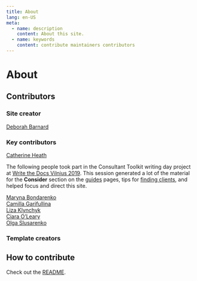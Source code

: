 ```yaml
---
title: About
lang: en-US
meta:
  - name: description
    content: About this site.
  - name: keywords
    content: contribute maintainers contributors
---
```


# About

## Contributors

### Site creator

[Deborah Barnard](https://www.starfallprojects.co.uk/)

### Key contributors

[Catherine Heath](http://awaywithwords.co/)

The following people took part in the Consultant Toolkit writing day project at [Write the Docs Vilnius 2019](https://www.writethedocs.org/conf/vilnius/2019/). This session generated a lot of the material for the **Consider** section on the [guides](../guides/index.md) pages, tips for [finding clients](../resources/find-clients.md), and helped focus and direct this site.

[Maryna Bondarenko](https://www.linkedin.com/in/maryna-bondarenko-57147a144/)  
[Camilla Garifullina](https://ru.linkedin.com/in/camilla-garifullina)  
[Liza Klynchyk](https://github.com/Lisztomaniaa)  
[Ciara O’Leary](https://www.linkedin.com/in/ciaraol/)  
[Olga Slusarenko](https://www.linkedin.com/in/olga-slusarenko-9340a15/)

### Template creators



## How to contribute

Check out the [README](https://github.com/StarfallProjects/consultant-tech-writer-toolkit).
